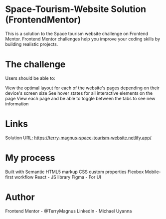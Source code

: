 # Space-Tourism-Website Solution (FrontendMentor)
This is a solution to the Space tourism website challenge on Frontend Mentor. Frontend Mentor challenges help you improve your coding skills by building realistic projects.

# The challenge
Users should be able to:

View the optimal layout for each of the website's pages depending on their device's screen size
See hover states for all interactive elements on the page
View each page and be able to toggle between the tabs to see new information

# Links
Solution URL: https://terry-magnus-space-tourism-website.netlify.app/

# My process
Built with
Semantic HTML5 markup
CSS custom properties
Flexbox
Mobile-first workflow
React - JS library
Figma - For UI

# Author
Frontend Mentor - @TerryMagnus
LinkedIn - Michael Uyanna

